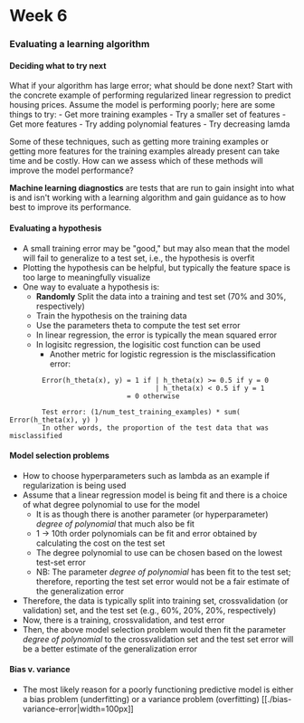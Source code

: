 # Week 6

### Evaluating a learning algorithm
#### Deciding what to try next
What if your algorithm has large error; what should be done next? Start with the concrete example of performing regularized linear regression to predict housing prices. Assume the model is performing poorly; here are some things to try: 
	- Get more training examples
	- Try a smaller set of features
	- Get more features
	- Try adding polynomial features
	- Try decreasing lamda
	
Some of these techniques, such as getting more training examples or getting more features for the training examples already present can take time and be costly. How can we assess which of these methods will improve the model performance?  

**Machine learning diagnostics** are tests that are run to gain insight into what is and isn't working with a learning algorithm and gain guidance as to how best to improve its performance.

#### Evaluating a hypothesis
- A small training error may be "good," but may also mean that the model will fail to generalize to a test set, i.e., the hypothesis is overfit
- Plotting the hypothesis can be helpful, but typically the feature space is too large to meaningfully visualize
- One way to evaluate a hypothesis is:
	- **Randomly** Split the data into a training and test set (70% and 30%, respectively)
	- Train the hypothesis on the training data
	- Use the parameters theta to compute the test set error
	- In linear regression, the error is typically the mean squared error
	- In logisitc regression, the logisitic cost function can be used
		- Another metric for logistic regression is the misclassification error:
```
        Error(h_theta(x), y) = 1 if | h_theta(x) >= 0.5 if y = 0
                                    | h_theta(x) < 0.5 if y = 1
                             = 0 otherwise
							 
        Test error: (1/num_test_training_examples) * sum( Error(h_theta(x), y) )
        In other words, the proportion of the test data that was misclassified
```
#### Model selection problems
- How to choose hyperparameters such as lambda as an example if regularization is being used
- Assume that a linear regression model is being fit and there is a choice of what degree polynomial to use for the model
	- It is as though there is another parameter (or hyperparameter) *degree of polynomial* that much also be fit
	- 1 -> 10th order polynomials can be fit and error obtained by calculating the cost on the test set
	- The degree polynomial to use can be chosen based on the lowest test-set error
	- NB: The parameter *degree of polynomial* has been fit to the test set; therefore, reporting the test set error would not be a fair estimate of the generalization error
- Therefore, the data is typically split into training set, crossvalidation (or validation) set, and the test set (e.g., 60%, 20%, 20%, respectively)
- Now, there is a training, crossvalidation, and test error
- Then, the above model selection problem would then fit the parameter *degree of polynomial* to the crossvalidation set and the test set error will be a better estimate of the generalization error

#### Bias v. variance
- The most likely reason for a poorly functioning predictive model is either a bias problem (underfitting) or a variance problem (overfitting)
[[./bias-variance-error|width=100px]]
